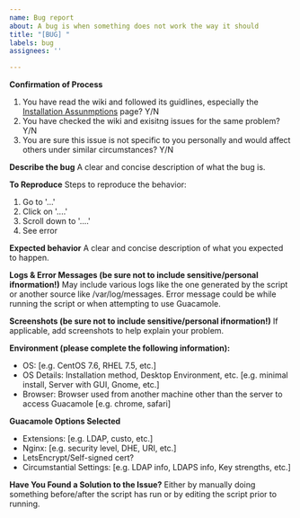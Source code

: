 ```yaml
---
name: Bug report
about: A bug is when something does not work the way it should
title: "[BUG] "
labels: bug
assignees: ''

---
```


**Confirmation of Process**
1. You have read the wiki and followed its guidlines, especially the [Installation Assunmptions](https://github.com/Zer0CoolX/guacamole-install-rhel/wiki/Installation-Assumptions) page? Y/N
2. You have checked the wiki and exisitng issues for the same problem? Y/N
3. You are sure this issue is not specific to you personally and would affect others under similar circumstances? Y/N

**Describe the bug**
A clear and concise description of what the bug is.

**To Reproduce**
Steps to reproduce the behavior:
1. Go to '...'
2. Click on '....'
3. Scroll down to '....'
4. See error

**Expected behavior**
A clear and concise description of what you expected to happen.

**Logs & Error Messages (be sure not to include sensitive/personal ifnormation!)**
May include various logs like the one generated by the script or another source like /var/log/messages. Error message could be while running the script or when attempting to use Guacamole.

**Screenshots (be sure not to include sensitive/personal ifnormation!)**
If applicable, add screenshots to help explain your problem.

**Environment (please complete the following information):**
 - OS: [e.g. CentOS 7.6, RHEL 7.5, etc.]
 - OS Details: Installation method, Desktop Environment, etc. [e.g. minimal install, Server with GUI, Gnome, etc.]
 - Browser: Browser used from another machine other than the server to access Guacamole [e.g. chrome, safari]

**Guacamole Options Selected**
 - Extensions: [e.g. LDAP, custo, etc.]
 - Nginx: [e.g. security level, DHE, URI, etc.]
 - LetsEncrypt/Self-signed cert?
 - Circumstantial Settings: [e.g. LDAP info, LDAPS info, Key strengths, etc.]

**Have You Found a Solution to the Issue?**
Either by manually doing something before/after the script has run or by editing the script prior to running.
